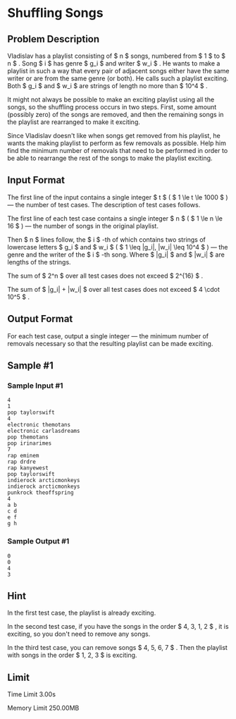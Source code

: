 # Shuffling Songs

## Problem Description

Vladislav has a playlist consisting of $ n $ songs, numbered from $ 1 $ to $ n $ . Song $ i $ has genre $ g_i $ and writer $ w_i $ . He wants to make a playlist in such a way that every pair of adjacent songs either have the same writer or are from the same genre (or both). He calls such a playlist exciting. Both $ g_i $ and $ w_i $ are strings of length no more than $ 10^4 $ .

It might not always be possible to make an exciting playlist using all the songs, so the shuffling process occurs in two steps. First, some amount (possibly zero) of the songs are removed, and then the remaining songs in the playlist are rearranged to make it exciting.

Since Vladislav doesn't like when songs get removed from his playlist, he wants the making playlist to perform as few removals as possible. Help him find the minimum number of removals that need to be performed in order to be able to rearrange the rest of the songs to make the playlist exciting.

## Input Format

The first line of the input contains a single integer $ t $ ( $ 1 \le t \le 1000 $ ) — the number of test cases. The description of test cases follows.

The first line of each test case contains a single integer $ n $ ( $ 1 \le n \le 16 $ ) — the number of songs in the original playlist.

Then $ n $ lines follow, the $ i $ -th of which contains two strings of lowercase letters $ g_i $ and $ w_i $ ( $ 1 \leq |g_i|, |w_i| \leq 10^4 $ ) — the genre and the writer of the $ i $ -th song. Where $ |g_i| $ and $ |w_i| $ are lengths of the strings.

The sum of $ 2^n $ over all test cases does not exceed $ 2^{16} $ .

The sum of $ |g_i| + |w_i| $ over all test cases does not exceed $ 4 \cdot 10^5 $ .

## Output Format

For each test case, output a single integer — the minimum number of removals necessary so that the resulting playlist can be made exciting.

## Sample #1

### Sample Input #1

```
4
1
pop taylorswift
4
electronic themotans
electronic carlasdreams
pop themotans
pop irinarimes
7
rap eminem
rap drdre
rap kanyewest
pop taylorswift
indierock arcticmonkeys
indierock arcticmonkeys
punkrock theoffspring
4
a b
c d
e f
g h
```

### Sample Output #1

```
0
0
4
3
```

## Hint

In the first test case, the playlist is already exciting.

In the second test case, if you have the songs in the order $ 4, 3, 1, 2 $ , it is exciting, so you don't need to remove any songs.

In the third test case, you can remove songs $ 4, 5, 6, 7 $ . Then the playlist with songs in the order $ 1, 2, 3 $ is exciting.

## Limit



Time Limit
3.00s

Memory Limit
250.00MB
